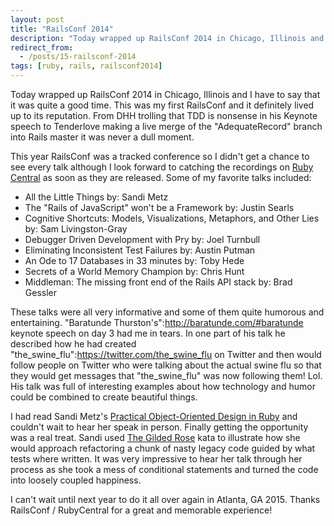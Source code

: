 ```yaml
---
layout: post
title: "RailsConf 2014"
description: "Today wrapped up RailsConf 2014 in Chicago, Illinois and I have to say that it was quite a good time.  This was my first RailsConf and it definitely lived up to its reputation.  From DHH trolling that TDD is nonsense in his Keynote speech to Tenderlove making a live merge of the \"AdequateRecord\" branch into Rails master it was never a dull moment."
redirect_from:
  - /posts/15-railsconf-2014
tags: [ruby, rails, railsconf2014]
---
```


Today wrapped up RailsConf 2014 in Chicago, Illinois and I have to say that it was quite a good time.  This was my first RailsConf and it definitely lived up to its reputation.  From DHH trolling that TDD is nonsense in his Keynote speech to Tenderlove making a live merge of the "AdequateRecord" branch into Rails master it was never a dull moment.

This year RailsConf was a tracked conference so I didn't get a chance to see every talk although I look forward to catching the recordings on [Ruby Central](http://rubycentral.org/railsconf) as soon as they are released.  Some of my favorite talks included:

* All the Little Things by: Sandi Metz
* The "Rails of JavaScript" won't be a Framework by: Justin Searls
* Cognitive Shortcuts: Models, Visualizations, Metaphors, and Other Lies by: Sam Livingston-Gray
* Debugger Driven Development with Pry by: Joel Turnbull
* Eliminating Inconsistent Test Failures by: Austin Putman
* An Ode to 17 Databases in 33 minutes by: Toby Hede
* Secrets of a World Memory Champion by: Chris Hunt
* Middleman: The missing front end of the Rails API stack by: Brad Gessler

These talks were all very informative and some of them quite humorous and entertaining.  "Baratunde Thurston's":http://baratunde.com/#baratunde keynote speech on day 3 had me in tears.  In one part of his talk he described how he had created "the_swine_flu":https://twitter.com/the_swine_flu on Twitter and then would follow people on Twitter who were talking about the actual swine flu so that they would get messages that "the_swine_flu" was now following them!  Lol.  His talk was full of interesting examples about how technology and humor could be combined to create beautiful things.

I had read Sandi Metz's [Practical Object-Oriented Design in Ruby](http://www.amazon.com/Practical-Object-Oriented-Design-Ruby-Addison-Wesley/dp/0321721330) and couldn't wait to hear her speak in person.  Finally getting the opportunity was a real treat.  Sandi used [The Gilded Rose](https://github.com/professor/GildedRose) kata to illustrate how she would approach refactoring a chunk of nasty legacy code guided by what tests where written.  It was very impressive to hear her talk through her process as she took a mess of conditional statements and turned the code into loosely coupled happiness.

I can't wait until next year to do it all over again in Atlanta, GA 2015.  Thanks RailsConf / RubyCentral for a great and memorable experience!
